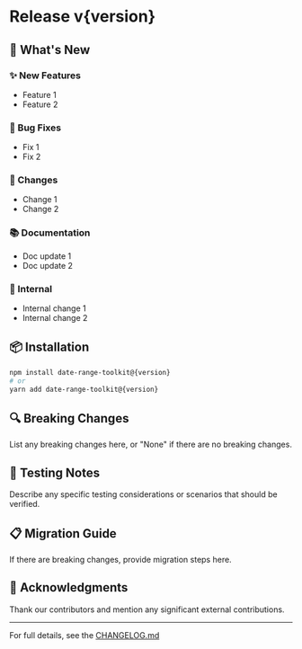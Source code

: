 # Release v{version}

## 🎉 What's New

### ✨ New Features

- Feature 1
- Feature 2

### 🐛 Bug Fixes

- Fix 1
- Fix 2

### 🔄 Changes

- Change 1
- Change 2

### 📚 Documentation

- Doc update 1
- Doc update 2

### 🔧 Internal

- Internal change 1
- Internal change 2

## 📦 Installation

```bash
npm install date-range-toolkit@{version}
# or
yarn add date-range-toolkit@{version}
```

## 🔍 Breaking Changes

List any breaking changes here, or "None" if there are no breaking changes.

## 🧪 Testing Notes

Describe any specific testing considerations or scenarios that should be verified.

## 📋 Migration Guide

If there are breaking changes, provide migration steps here.

## 🙏 Acknowledgments

Thank our contributors and mention any significant external contributions.

---

For full details, see the [CHANGELOG.md](CHANGELOG.md)
